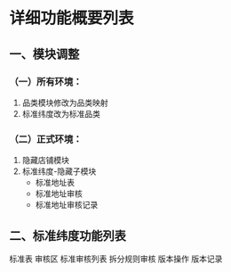 # 详细功能概要列表
## 一、模块调整
### （一）所有环境：
1. 品类模块修改为品类映射
2. 标准纬度改为标准品类
### （二）正式环境：
1. 隐藏店铺模块
2. 标准纬度-隐藏子模块
   - 标准地址表
   - 标准地址审核
   - 标准地址审核记录

## 二、标准纬度功能列表

标准表
审核区
   标准审核列表
   拆分规则审核
版本操作
版本记录


















